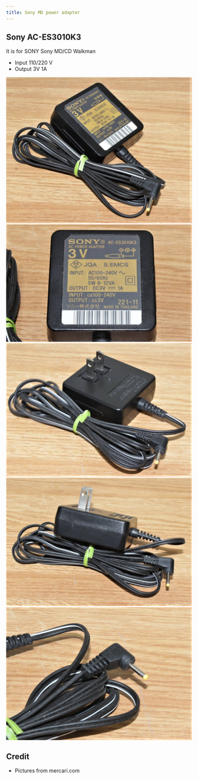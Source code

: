 ```yaml
---
title: Sony MD power adapter
---
```


## Sony AC-ES3010K3

It is for SONY Sony MD/CD Walkman
- Input 110/220 V
- Output 3V 1A

![](images/sony-md-power-adapter/AC-ES3010K3-1.png)
![](images/sony-md-power-adapter/AC-ES3010K3-2.png)
![](images/sony-md-power-adapter/AC-ES3010K3-3.png)
![](images/sony-md-power-adapter/AC-ES3010K3-4.png)
![](images/sony-md-power-adapter/AC-ES3010K3-5.png)

## Credit
- Pictures from mercari.com

